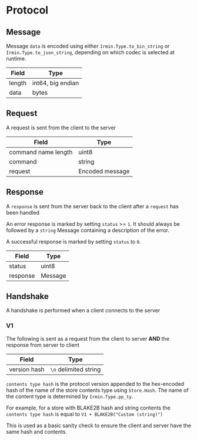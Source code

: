 # Protocol

## Message

Message `data` is encoded using either `Irmin.Type.to_bin_string` or `Irmin.Type.to_json_string`,
depending on which codec is selected at runtime.

| Field  | Type                 |
| ------ | -------------------- |
| length | int64, big endian    |
| data   | bytes                |


## Request

A request is sent from the client to the server

| Field               | Type                        |
| ------------------- | --------------------------- |
| command name length | uint8                       |
| command             | string                      |
| request             | Encoded message             |

## Response

A `response` is sent from the server back to the client after a `request` has been handled


An error response is marked by setting `status` >= `1`. It should always be followed
by a `string` Message containing a description of the error.

A successful response is marked by setting `status` to `0`.

| Field           | Type                   |
| --------------- | ---------------------- |
| status          | uint8                  |
| response        | Message                |

## Handshake

A handshake is performed when a client connects to the server

### V1

The following is sent as a request from the client to server **AND** the response from server to client

| Field        | Type                      |
| -------      | ------------------------- |
| version hash | `\n` delimited string     |

`contents type hash` is the protocol version appended to the hex-encoded hash of the name of the store contents type using `Store.Hash`. The name of the content type is determined by `Irmin.Type.pp_ty`.

For example, for a store with BLAKE2B hash and string contents the `contents type hash` is equal to `V1 + BLAKE2B("Custom (string)")`

This is used as a basic sanity check to ensure the client and server have the same hash and contents.
